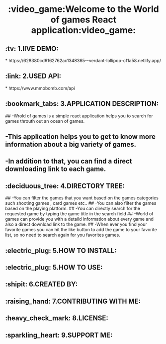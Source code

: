 <h1 align="center">
  :video_game:Welcome to the World of games React application:video_game:
</h1>


<h2>:tv:  1.lIVE DEMO:</h2>
 * https://628380cd6162762ac1348365--verdant-lollipop-cf1a58.netlify.app/

<h2>:link:  2.USED API:</h2>
 * https://www.mmobomb.com/api

<h2>:bookmark_tabs:  3.APPLICATION DESCRIPTION:</h2>
 ## -Wrold of games is a simple react application helps you to search for games throuth out an ocean of games.
 
 ## -This application helps you to get to know more information about a big variety of games.
 
 ## -In addition to that, you can find a direct downloading link to each game.
 

<h2>:deciduous_tree:  4.DIRECTORY TREE:</h2>
 ## -You can filter the games that you want based on the games categories such shooting games , card games etc..  
 ## -You can also filter the games based on the playing platform.
 ## -You can directly search for the requested game by typing the game title in the search field
 ## -World of games can provide you with a detaild information about every game and also a  direct download link to the game.
 ## -When ever you find your favorite games you can hit the like button to add the game to your favorite list, so no need to search again for you favorites games.

<h2>:electric_plug:  5.HOW TO INSTALL:</h2>

<h2>:electric_plug:  5.HOW TO USE:</h2>

<h2>:shipit:  6.CREATED BY:</h2>

<h2>:raising_hand:  7.CONTRIBUTING WITH ME:</h2>

<h2>:heavy_check_mark:  8.LICENSE:</h2>

<h2>:sparkling_heart:  9.SUPPORT ME:</h2>


